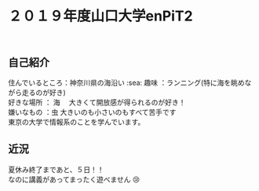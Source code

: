 # ２０１９年度山口大学enPiT2   
　　  
自己紹介
---------
住んでいるところ：神奈川県の海沿い  \:sea:
趣味 ：ランニング(特に海を眺めながら走るのが好き)  
好きな場所 ： 海 　大きくて開放感が得られるのが好き！  
嫌いなもの ：虫  大きいのも小さいのもすべて苦手です  
東京の大学で情報系のことを学んでいます。

## 近況  
夏休み終了まであと、５日！！  
なのに講義があってまったく遊べません :cry:
